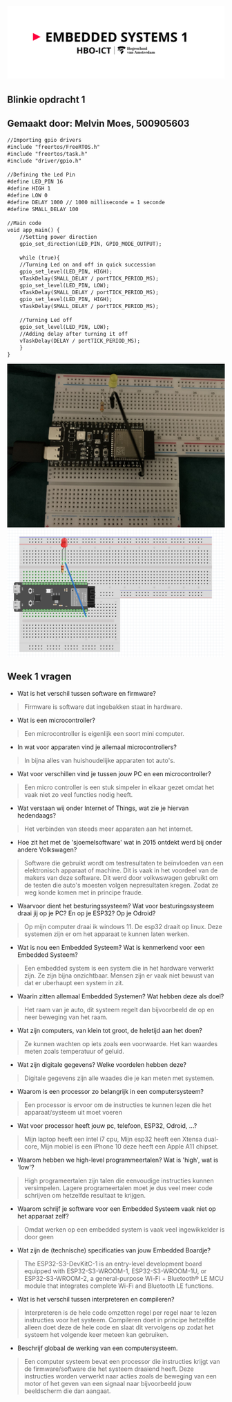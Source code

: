 # ![alt text](../assets/pictures/em1_markdown_header.png)

## Blinkie opdracht 1

## Gemaakt door: Melvin Moes, 500905603

    //Importing gpio drivers
    #include "freertos/FreeRTOS.h"
    #include "freertos/task.h"
    #include "driver/gpio.h"

    //Defining the Led Pin 
    #define LED_PIN 16
    #define HIGH 1
    #define LOW 0
    #define DELAY 1000 // 1000 milliseconde = 1 seconde
    #define SMALL_DELAY 100

    //Main code
    void app_main() {
        //Setting power direction
        gpio_set_direction(LED_PIN, GPIO_MODE_OUTPUT);
        
        while (true){
        //Turning Led on and off in quick succession
        gpio_set_level(LED_PIN, HIGH);
        vTaskDelay(SMALL_DELAY / portTICK_PERIOD_MS); 
        gpio_set_level(LED_PIN, LOW);
        vTaskDelay(SMALL_DELAY / portTICK_PERIOD_MS);
        gpio_set_level(LED_PIN, HIGH);
        vTaskDelay(SMALL_DELAY / portTICK_PERIOD_MS);
        
        //Turning Led off
        gpio_set_level(LED_PIN, LOW);
        //Adding delay after turning it off
        vTaskDelay(DELAY / portTICK_PERIOD_MS);
        }  
    }

![alt text](../assets/pictures/hartslag.png)
![alt text](../assets/pictures/blinkie_schema.png)

## Week 1 vragen

- Wat is het verschil tussen software en firmware?

>Firmware is software dat ingebakken staat in hardware.

- Wat is een microcontroller?

>Een microcontroller is eigenlijk een soort mini computer.

- In wat voor apparaten vind je allemaal microcontrollers?

>In bijna alles van huishoudelijke apparaten tot auto's.

- Wat voor verschillen vind je tussen jouw PC en een microcontroller?

>Een micro controller is een stuk simpeler in elkaar gezet omdat het vaak niet zo veel functies nodig heeft.

- Wat verstaan wij onder Internet of Things, wat zie je hiervan hedendaags?

>Het verbinden van steeds meer apparaten aan het internet.

- Hoe zit het met de 'sjoemelsoftware' wat in 2015 ontdekt werd bij onder andere Volkswagen?

>Software die gebruikt wordt om testresultaten te beïnvloeden van een elektronisch apparaat of machine. Dit is vaak in het voordeel van de makers van deze software. Dit werd door volkwswagen gebruikt om de testen die auto's moesten volgen nepresultaten kregen. Zodat ze weg konde komen met in principe fraude.

- Waarvoor dient het besturingssysteem? Wat voor besturingssysteem draai jij op je PC? En op je ESP32? Op je Odroid?

>Op mijn computer draai ik windows 11. De esp32 draait op linux. Deze systemen zijn er om het apparaat te kunnen laten werken.

- Wat is nou een Embedded Systeem? Wat is kenmerkend voor een Embedded Systeem?

>Een embedded system is een system die in het hardware verwerkt zijn. Ze zijn bijna onzichtbaar. Mensen zijn er vaak niet bewust van dat er uberhaupt een system in zit.

- Waarin zitten allemaal Embedded Systemen? Wat hebben deze als doel?

>Het raam van je auto, dit systeem regelt dan bijvoorbeeld de op en neer beweging van het raam.

- Wat zijn computers, van klein tot groot, de heletijd aan het doen?

>Ze kunnen wachten op iets zoals een voorwaarde. Het kan waardes meten zoals temperatuur of geluid.

- Wat zijn digitale gegevens? Welke voordelen hebben deze?

>Digitale gegevens zijn alle waades die je kan meten met systemen.

- Waarom is een processor zo belangrijk in een computersysteem?

>Een processor is ervoor om de instructies te kunnen lezen die het apparaat/systeem uit moet voeren

- Wat voor processor heeft jouw pc, telefoon, ESP32, Odroid, ...?

>Mijn laptop heeft een intel i7 cpu, Mijn esp32 heeft een Xtensa dual-core, Mijn mobiel is een iPhone 10 deze heeft een Apple A11 chipset.

- Waarom hebben we high-level programmeertalen? Wat is 'high', wat is 'low'?

>High programeertalen zijn talen die eenvoudige instructies kunnen versimpelen. Lagere programeertalen moet je dus veel meer code schrijven om hetzelfde resultaat te krijgen.

- Waarom schrijf je software voor een Embedded Systeem vaak niet op het apparaat zelf?

>Omdat werken op een embedded system is vaak veel ingewikkelder is door geen

- Wat zijn de (technische) specificaties van jouw Embedded Boardje?

>The ESP32-S3-DevKitC-1 is an entry-level development board equipped with ESP32-S3-WROOM-1, ESP32-S3-WROOM-1U, or ESP32-S3-WROOM-2, a general-purpose Wi-Fi + Bluetooth® LE MCU module that integrates complete Wi-Fi and Bluetooth LE functions.

- Wat is het verschil tussen interpreteren en compileren?

>Interpreteren is de hele code omzetten regel per regel naar te lezen instructies voor het systeem. Compileren doet in principe hetzelfde alleen doet deze de hele code en slaat dit vervolgens op zodat het systeem het volgende keer meteen kan gebruiken.

- Beschrijf globaal de werking van een computersysteem.

>Een computer systeem bevat een processor die instructies krijgt van de firmware/software die het systeem draaiend heeft. Deze instructies worden verwerkt naar acties zoals de beweging van een motor of het geven van een signaal naar bijvoorbeeld jouw beeldscherm die dan aangaat.
